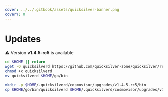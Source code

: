 ```yaml
---
cover: ../../.gitbook/assets/quicksilver-banner.png
coverY: 0
---
```


# Updates

⚠️ Version **v1.4.5-rc5** is available

```bash
cd $HOME || return
wget -O quicksilverd https://github.com/quicksilver-zone/quicksilver/releases/download/v1.4.5-rc5/quicksilverd-v1.4.5-rc5-amd64
chmod +x quicksilverd
mv quicksilverd $HOME/go/bin

mkdir -p $HOME/.quicksilverd/cosmovisor/upgrades/v1.4.5-rc5/bin
cp $HOME/go/bin/quicksilverd $HOME/.quicksilverd/cosmovisor/upgrades/v1.4.5-rc5/bin/
```
